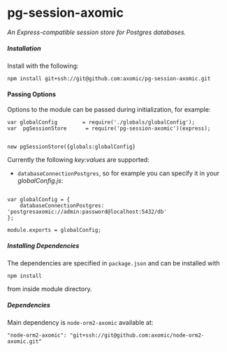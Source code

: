 pg-session-axomic
=================

*An Express-compatible session store for Postgres databases.*

##### Installation

Install with the following:

```
npm install git+ssh://git@github.com:axomic/pg-session-axomic.git
```

#### Passing Options

Options to the module can be passed during initialization, for example:


```
var globalConfig        = require('./globals/globalConfig');
var  pgSessionStore      = require('pg-session-axomic')(express);


new pgSessionStore({globals:globalConfig}
```


Currently the following *key:values* are supported:  

* `databaseConnectionPostgres`, so for example you can specify it in your *globalConfig.js*:

```

var globalConfig = {
	databaseConnectionPostgres: 'postgresaxomic://admin:password@localhost:5432/db'
};

module.exports = globalConfig;
```





##### Installing Dependencies

The dependencies are specified in `package.json` and can be installed with

```
npm install
```
from inside module directory.

##### Dependencies

Main dependency is `node-orm2-axomic` available at:

```
"node-orm2-axomic": "git+ssh://git@github.com:axomic/node-orm2-axomic.git"
```

